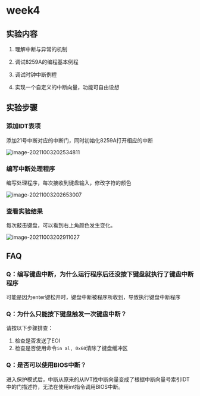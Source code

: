 # week4

## 实验内容

1. 理解中断与异常的机制 

2. 调试8259A的编程基本例程 

3. 调试时钟中断例程 

4. 实现一个自定义的中断向量，功能可自由设想 

## 实验步骤

### 添加IDT表项

添加21号中断对应的中断门，同时初始化8259A打开相应的中断

![image-20211003202534811](https://sql-markdown-picture.oss-cn-beijing.aliyuncs.com/img/image-20211003202534811.png)

### 编写中断处理程序

编写处理程序，每次接收到键盘输入，修改字符的颜色

![image-20211003202653007](https://sql-markdown-picture.oss-cn-beijing.aliyuncs.com/img/image-20211003202653007.png)

### 查看实验结果

每次敲击键盘，可以看到右上角颜色发生变化。

![image-20211003202911027](https://sql-markdown-picture.oss-cn-beijing.aliyuncs.com/img/image-20211003202911027.png)

## FAQ

### Q：编写键盘中断，为什么运行程序后还没按下键盘就执行了键盘中断程序

可能是因为enter键松开时，键盘中断被程序所收到，导致执行键盘中断程序

### Q：为什么只能按下键盘触发一次键盘中断？

请按以下步骤排查：

1. 检查是否发送了EOI
2. 检查是否使用命令```in al, 0x60```清除了键盘缓冲区

### Q：是否可以使用BIOS中断？

进入保护模式后，中断从原来的从IVT找中断向量变成了根据中断向量号索引IDT中的门描述符，无法在使用int指令调用BIOS中断。